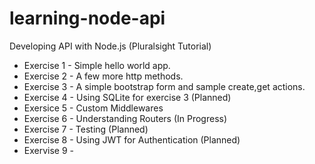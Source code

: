 # learning-node-api
Developing API with Node.js (Pluralsight Tutorial)

- Exercise 1 - Simple hello world app.
- Exercise 2 - A few more http methods.
- Exercise 3 - A simple bootstrap form and sample create,get actions.
- Exercise 4 - Using SQLite for exercise 3 (Planned)
- Exersice 5 - Custom Middlewares
- Exercise 6 - Understanding Routers (In Progress)
- Exercise 7 - Testing (Planned)
- Exercise 8 - Using JWT for Authentication (Planned)
- Exervise 9 - 